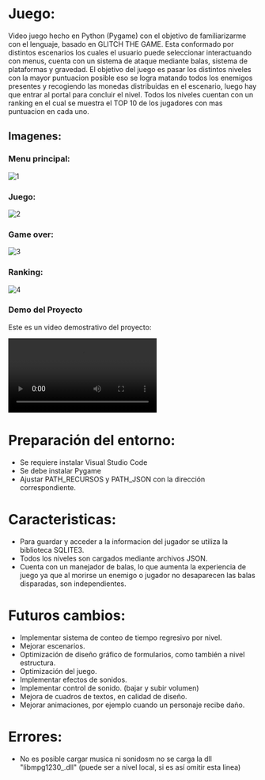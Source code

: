 # Juego:

Video juego hecho en Python (Pygame) con el objetivo de familiarizarme con el lenguaje, basado en GLITCH THE GAME. Esta conformado por distintos escenarios los cuales el usuario puede seleccionar interactuando con menus, cuenta con un sistema de ataque mediante balas, sistema de plataformas y gravedad. El objetivo del juego es pasar los distintos niveles con la mayor puntuacion posible eso se logra matando todos los enemigos presentes y recogiendo las monedas distribuidas en el escenario, luego hay que entrar al portal para concluir el nivel. Todos los niveles cuentan con un ranking en el cual se muestra el TOP 10 de los jugadores con mas puntuacion en cada uno.



## Imagenes:

  ### Menu principal:
  ![1](https://user-images.githubusercontent.com/106789613/207981969-fd872e60-6b44-4edc-b6af-4f8a0430e2a1.png)

  ### Juego:
  ![2](https://user-images.githubusercontent.com/106789613/207981981-d9a1f8a7-7884-4af0-b7b6-82967aeb5a1a.png)

  ### Game over:
  ![3](https://user-images.githubusercontent.com/106789613/207981990-3d4a861b-cf57-47ec-87fc-a649e91dfc5f.png)

  ### Ranking:
  ![4](https://user-images.githubusercontent.com/106789613/207981997-d3e47236-c534-4328-bd7a-64fb1496a633.png)

### Demo del Proyecto
Este es un video demostrativo del proyecto:

<video src="https://user-images.githubusercontent.com/106789613/207989092-d470c960-1ffa-4154-8a4e-2acffe6b1c2b.mp4" controls="controls" style="max-width: 100%;">
  Tu navegador no soporta la etiqueta de video.
</video>


# Preparación del entorno:

- Se requiere instalar Visual Studio Code
- Se debe instalar Pygame
- Ajustar PATH_RECURSOS y PATH_JSON con la dirección correspondiente.


# Caracteristicas:

- Para guardar y acceder a la informacion del jugador se utiliza la biblioteca SQLITE3.
- Todos los niveles son cargados mediante archivos JSON.
- Cuenta con un manejador de balas, lo que aumenta la experiencia de juego ya que al morirse un enemigo o jugador no desaparecen las balas disparadas, son independientes.


# Futuros cambios:

- Implementar sistema de conteo de tiempo regresivo por nivel.
- Mejorar escenarios.
- Optimización de  diseño gráfico de formularios, como también a nivel estructura.
- Optimización del juego.
- Implementar efectos de sonidos.
- Implementar control de sonido. (bajar y subir volumen)
- Mejora de cuadros de textos, en calidad de diseño.
- Mejorar animaciones, por ejemplo cuando un personaje recibe daño.


# Errores:

- No es posible cargar musica ni sonidosm no se carga la dll "libmpg1230_.dll" (puede ser a nivel local, si es así omitir esta linea)
